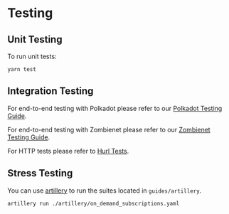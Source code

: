 # Testing

## Unit Testing

To run unit tests:

```shell
yarn test
```

## Integration Testing

For end-to-end testing with Polkadot please refer to our [Polkadot Testing Guide](https://github.com/sodazone/ocelloids-services/blob/main/packages/server/guides/TESTING-POLKADOT.md).

For end-to-end testing with Zombienet please refer to our [Zombienet Testing Guide](https://github.com/sodazone/ocelloids-services/blob/main/packages/server/guides/TESTING-ZOMBIENET.md).

For HTTP tests please refer to [Hurl Tests](https://github.com/sodazone/ocelloids-services/tree/main/packages/server/guides/hurl/tests).

## Stress Testing

You can use [artillery](https://www.artillery.io/) to run the suites located in `guides/artillery`.

```shell
artillery run ./artillery/on_demand_subscriptions.yaml
```

